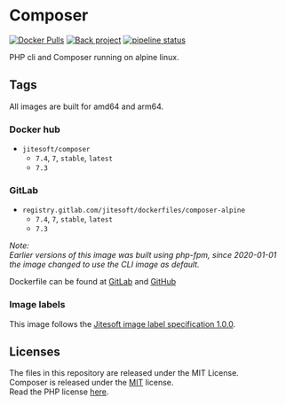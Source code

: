 # Composer

[![Docker Pulls](https://img.shields.io/docker/pulls/jitesoft/composer.svg)](https://hub.docker.com/r/jitesoft/composer)
[![Back project](https://img.shields.io/badge/Open%20Collective-Tip%20the%20devs!-blue.svg)](https://opencollective.com/jitesoft-open-source)
[![pipeline status](https://gitlab.com/jitesoft/dockerfiles/composer-alpine/badges/master/pipeline.svg)](https://gitlab.com/jitesoft/dockerfiles/composer-alpine/commits/master)

PHP cli and Composer running on alpine linux.

## Tags

All images are built for amd64 and arm64.

### Docker hub

* `jitesoft/composer`
  * `7.4`, `7`, `stable`, `latest`
  * `7.3`

### GitLab

* `registry.gitlab.com/jitesoft/dockerfiles/composer-alpine`
  * `7.4`, `7`, `stable`, `latest`
  * `7.3`

_Note:  
Earlier versions of this image was built using php-fpm, since 2020-01-01 the image changed to use the CLI image as default._

Dockerfile can be found at [GitLab](https://gitlab.com/jitesoft/dockerfiles/composer-alpine) and [GitHub](https://github.com/Johannestegner/docker-composer-alpine/blob/master/Dockerfile)

### Image labels

This image follows the [Jitesoft image label specification 1.0.0](https://gitlab.com/snippets/1866155).

## Licenses

The files in this repository are released under the MIT License.  
Composer is released under the [MIT](https://github.com/composer/composer/blob/master/LICENSE) license.  
Read the PHP license [here](https://www.php.net/license/index.php).  
